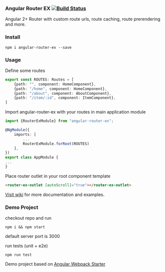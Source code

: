 ### Angular Router EX [![Build Status](https://travis-ci.org/skbkontur/angular-router-ex.svg?branch=master)](https://travis-ci.org/skbkontur/angular-router-ex)

Angular 2+  Router with custom route urls, route caching, route prerendering and more.

### Install

``` shell
npm i angular-router-ex --save
```

### Usage

Define some routes

``` typescript
export const ROUTES: Routes = [
    {path: "", component: HomeComponent},
    {path: "/home", component: HomeComponent},
    {path: "/about", component: AboutComponent},
    {path: "/item/:id", component: ItemComponent},
]
```

Import angular-router-ex with your routes in main application module
``` typescript
import {RouterExModule} from "angular-router-ex";

@NgModule({
    imports: [ 
        ...
        RouterExModule.forRoot(ROUTES)
    ],
})
export class AppModule {
...
}
```

Place router outlet in your root component template
``` html
<router-ex-outlet [autoScroll]="true"></router-ex-outlet>
```

[Visit wiki](https://github.com/skbkontur/angular-router-ex/wiki) for more documentation and examples.

### Demo Project

checkout repo and run 
``` shell
npm i && npm start
``` 

default server port is 3000

run tests (unit + e2e)
``` shell
npm run test
```
Demo project based on [Angular Webpack Starter](https://github.com/AngularClass/angular-starter) 
